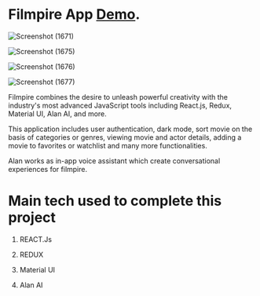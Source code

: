 # Filmpire App  [Demo](https://filmpirex.netlify.app/).


![Screenshot (1671)](https://user-images.githubusercontent.com/116904523/223764310-c8441cf4-8ae8-4f03-bcd8-633ff6f652e1.png)


![Screenshot (1675)](https://user-images.githubusercontent.com/116904523/223771267-72a0495f-b501-4b25-a8b0-169c23e1eec1.png)

![Screenshot (1676)](https://user-images.githubusercontent.com/116904523/223771408-98983a19-7c5a-496e-b1f4-79046ec54e02.png)


![Screenshot (1677)](https://user-images.githubusercontent.com/116904523/223771530-8e0bc920-c31d-4bef-abac-4e1472846553.png)



Filmpire combines the desire to unleash powerful creativity with the industry's most advanced JavaScript tools including React.js, Redux, Material UI, Alan AI, and more.

This application includes user authentication, dark mode, sort movie on the basis of categories or genres, viewing movie and actor details, adding a movie to favorites or watchlist and many more functionalities. 

Alan works as in-app voice assistant which create conversational experiences for filmpire.

# Main tech used to complete this project

1. REACT.Js

2. REDUX

3. Material UI

4. Alan AI


